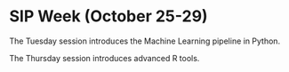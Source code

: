 # SIP Week (October 25-29)

The Tuesday session introduces the Machine Learning pipeline in Python.

The Thursday session introduces advanced R tools.
